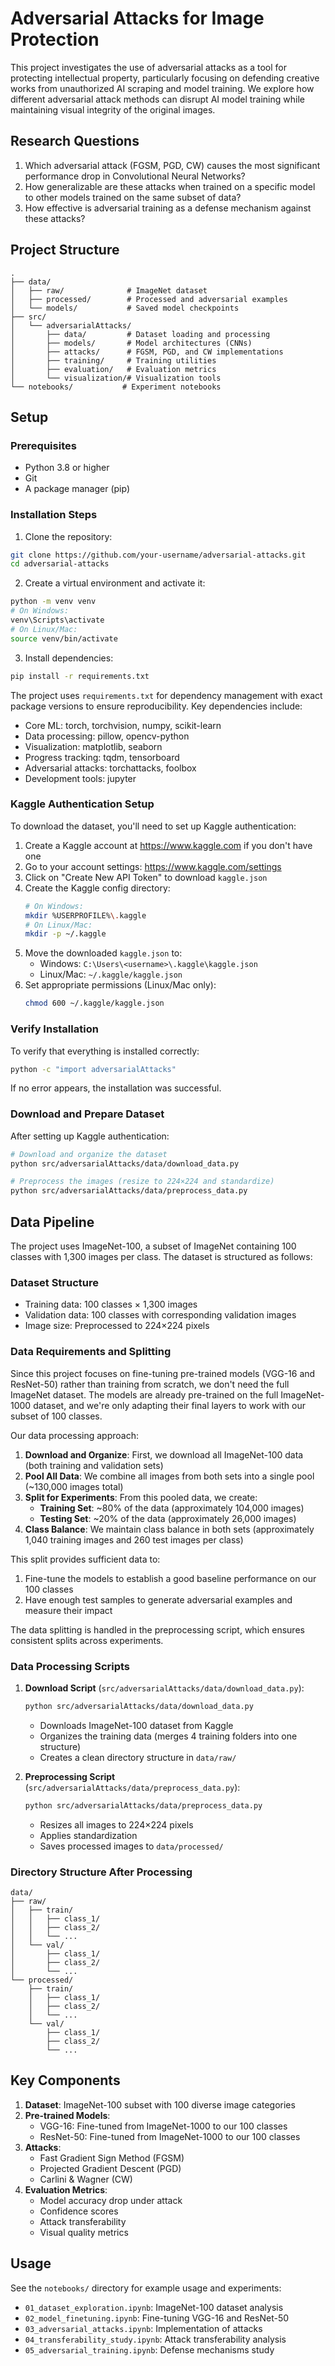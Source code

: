 # Adversarial Attacks for Image Protection

This project investigates the use of adversarial attacks as a tool for protecting intellectual property, particularly focusing on defending creative works from unauthorized AI scraping and model training. We explore how different adversarial attack methods can disrupt AI model training while maintaining visual integrity of the original images.

## Research Questions

1. Which adversarial attack (FGSM, PGD, CW) causes the most significant performance drop in Convolutional Neural Networks?
2. How generalizable are these attacks when trained on a specific model to other models trained on the same subset of data?
3. How effective is adversarial training as a defense mechanism against these attacks?

## Project Structure

```
.
├── data/
│   ├── raw/              # ImageNet dataset
│   ├── processed/        # Processed and adversarial examples
│   └── models/           # Saved model checkpoints
├── src/
│   └── adversarialAttacks/
│       ├── data/         # Dataset loading and processing
│       ├── models/       # Model architectures (CNNs)
│       ├── attacks/      # FGSM, PGD, and CW implementations
│       ├── training/     # Training utilities
│       ├── evaluation/   # Evaluation metrics
│       └── visualization/# Visualization tools
└── notebooks/           # Experiment notebooks
```

## Setup

### Prerequisites
- Python 3.8 or higher
- Git
- A package manager (pip)

### Installation Steps

1. Clone the repository:
```bash
git clone https://github.com/your-username/adversarial-attacks.git
cd adversarial-attacks
```

2. Create a virtual environment and activate it:
```bash
python -m venv venv
# On Windows:
venv\Scripts\activate
# On Linux/Mac:
source venv/bin/activate
```

3. Install dependencies:
```bash
pip install -r requirements.txt
```

The project uses `requirements.txt` for dependency management with exact package versions to ensure reproducibility. Key dependencies include:
- Core ML: torch, torchvision, numpy, scikit-learn
- Data processing: pillow, opencv-python
- Visualization: matplotlib, seaborn
- Progress tracking: tqdm, tensorboard
- Adversarial attacks: torchattacks, foolbox
- Development tools: jupyter

### Kaggle Authentication Setup

To download the dataset, you'll need to set up Kaggle authentication:

1. Create a Kaggle account at https://www.kaggle.com if you don't have one
2. Go to your account settings: https://www.kaggle.com/settings
3. Click on "Create New API Token" to download `kaggle.json`
4. Create the Kaggle config directory:
   ```bash
   # On Windows:
   mkdir %USERPROFILE%\.kaggle
   # On Linux/Mac:
   mkdir -p ~/.kaggle
   ```
5. Move the downloaded `kaggle.json` to:
   - Windows: `C:\Users\<username>\.kaggle\kaggle.json`
   - Linux/Mac: `~/.kaggle/kaggle.json`
6. Set appropriate permissions (Linux/Mac only):
   ```bash
   chmod 600 ~/.kaggle/kaggle.json
   ```

### Verify Installation

To verify that everything is installed correctly:

```bash
python -c "import adversarialAttacks"
```

If no error appears, the installation was successful.

### Download and Prepare Dataset

After setting up Kaggle authentication:

```bash
# Download and organize the dataset
python src/adversarialAttacks/data/download_data.py

# Preprocess the images (resize to 224×224 and standardize)
python src/adversarialAttacks/data/preprocess_data.py
```

## Data Pipeline

The project uses ImageNet-100, a subset of ImageNet containing 100 classes with 1,300 images per class. The dataset is structured as follows:

### Dataset Structure
- Training data: 100 classes × 1,300 images
- Validation data: 100 classes with corresponding validation images
- Image size: Preprocessed to 224×224 pixels

### Data Requirements and Splitting

Since this project focuses on fine-tuning pre-trained models (VGG-16 and ResNet-50) rather than training from scratch, we don't need the full ImageNet dataset. The models are already pre-trained on the full ImageNet-1000 dataset, and we're only adapting their final layers to work with our subset of 100 classes.

Our data processing approach:
1. **Download and Organize**: First, we download all ImageNet-100 data (both training and validation sets)
2. **Pool All Data**: We combine all images from both sets into a single pool (~130,000 images total)
3. **Split for Experiments**: From this pooled data, we create:
   - **Training Set**: ~80% of the data (approximately 104,000 images)
   - **Testing Set**: ~20% of the data (approximately 26,000 images)
4. **Class Balance**: We maintain class balance in both sets (approximately 1,040 training images and 260 test images per class)

This split provides sufficient data to:
1. Fine-tune the models to establish a good baseline performance on our 100 classes
2. Have enough test samples to generate adversarial examples and measure their impact

The data splitting is handled in the preprocessing script, which ensures consistent splits across experiments.

### Data Processing Scripts

1. **Download Script** (`src/adversarialAttacks/data/download_data.py`):
   ```bash
   python src/adversarialAttacks/data/download_data.py
   ```
   - Downloads ImageNet-100 dataset from Kaggle
   - Organizes the training data (merges 4 training folders into one structure)
   - Creates a clean directory structure in `data/raw/`

2. **Preprocessing Script** (`src/adversarialAttacks/data/preprocess_data.py`):
   ```bash
   python src/adversarialAttacks/data/preprocess_data.py
   ```
   - Resizes all images to 224×224 pixels
   - Applies standardization
   - Saves processed images to `data/processed/`

### Directory Structure After Processing
```
data/
├── raw/
│   ├── train/
│   │   ├── class_1/
│   │   ├── class_2/
│   │   └── ...
│   └── val/
│       ├── class_1/
│       ├── class_2/
│       └── ...
└── processed/
    ├── train/
    │   ├── class_1/
    │   ├── class_2/
    │   └── ...
    └── val/
        ├── class_1/
        ├── class_2/
        └── ...
```

## Key Components

1. **Dataset**: ImageNet-100 subset with 100 diverse image categories
2. **Pre-trained Models**: 
   - VGG-16: Fine-tuned from ImageNet-1000 to our 100 classes
   - ResNet-50: Fine-tuned from ImageNet-1000 to our 100 classes
3. **Attacks**: 
   - Fast Gradient Sign Method (FGSM)
   - Projected Gradient Descent (PGD)
   - Carlini & Wagner (CW)
4. **Evaluation Metrics**:
   - Model accuracy drop under attack
   - Confidence scores
   - Attack transferability
   - Visual quality metrics

## Usage

See the `notebooks/` directory for example usage and experiments:
- `01_dataset_exploration.ipynb`: ImageNet-100 dataset analysis
- `02_model_finetuning.ipynb`: Fine-tuning VGG-16 and ResNet-50
- `03_adversarial_attacks.ipynb`: Implementation of attacks
- `04_transferability_study.ipynb`: Attack transferability analysis
- `05_adversarial_training.ipynb`: Defense mechanisms study